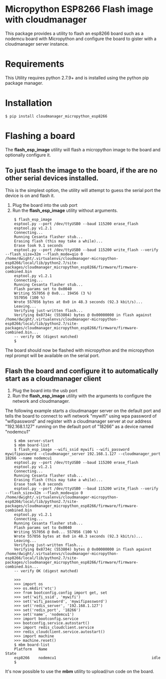 # Micropython ESP8266 Flash image with cloudmanager

This package provides a utility to flash an esp8266 board such as a nodemcu board
with Micropython and configure the board to gister with a cloudmanager server
instance.  

# Requirements

This Utility requires python 2.7.9+ and is installed using the python pip package manager.

# Installation

    $ pip install cloudmanager_micropython_esp8266
    
# Flashing a board

The **flash_esp_image** utility will flash a micropython image to the board and optionally configure it.

## To just flash the image to the board, if the are no other serial devices installed.

This is the simplest option, the utility will attempt to guess the serial port the device is on and flash it.

1. Plug the board into the usb port
2. Run the **flash_esp_image** utility without arguments.  

```console-session
    $ flash_esp_image 
    esptool.py --port /dev/ttyUSB0 --baud 115200 erase_flash
    esptool.py v1.2.1
    Connecting...
    Running Cesanta flasher stub...
    Erasing flash (this may take a while)...
    Erase took 9.1 seconds
    esptool.py --port /dev/ttyUSB0 --baud 115200 write_flash --verify --flash_size=32m --flash_mode=qio 0 /home/dwight/.virtualenvs/cloudmanager-micropython-esp8266/local/lib/python2.7/site-packages/cloudmanager_micropython_esp8266/firmware/firmware-combined.bin
    esptool.py v1.2.1
    Connecting...
    Running Cesanta flasher stub...
    Flash params set to 0x0040
    Writing 557056 @ 0x0... 19456 (3 %)
    557056 (100 %)
    Wrote 557056 bytes at 0x0 in 48.3 seconds (92.3 kbit/s)...
    Leaving...
    Verifying just-written flash...
    Verifying 0x8734c (553804) bytes @ 0x00000000 in flash against /home/dwight/.virtualenvs/cloudmanager-micropython-esp8266/local/lib/python2.7/site-packages/cloudmanager_micropython_esp8266/firmware/firmware-combined.bin...
    -- verify OK (digest matched)
    $
```

The board should now be flashed with micropython and the micropython repl prompt will be available on the serial port.

## Flash the board and configure it to automatically start as a cloudmanager client

1. Plug the board into the usb port
2. Run the **flash_esp_image** utility with the arguments to configure the network and cloudmanager.

The following example starts a cloudmanager server on the default port and tells the board to connect to wifi network "mywifi" using wpa password of "wifipassword" and register with a cloudmanager server at our address "192.168.1.127" running on the default port of "18266" as a device named "nodemcu1" 

```bash-shell
    $ mbm server-start
    $ mbm board-list
    $ flash_esp_image --wifi_ssid mywifi --wifi_password mywifipassword --cloudmanager_server 192.168.1.127 --cloudmanager_port 18266 --name nodemcu1 
    esptool.py --port /dev/ttyUSB0 --baud 115200 erase_flash
    esptool.py v1.2.1
    Connecting...
    Running Cesanta flasher stub...
    Erasing flash (this may take a while)...
    Erase took 9.0 seconds
    esptool.py --port /dev/ttyUSB0 --baud 115200 write_flash --verify --flash_size=32m --flash_mode=qio 0 /home/dwight/.virtualenvs/cloudmanager-micropython-esp8266/local/lib/python2.7/site-packages/cloudmanager_micropython_esp8266/firmware/firmware-combined.bin
    esptool.py v1.2.1
    Connecting...
    Running Cesanta flasher stub...
    Flash params set to 0x0040
    Writing 557056 @ 0x0... 557056 (100 %)
    Wrote 557056 bytes at 0x0 in 48.3 seconds (92.3 kbit/s)...
    Leaving...
    Verifying just-written flash...
    Verifying 0x8734c (553804) bytes @ 0x00000000 in flash against /home/dwight/.virtualenvs/cloudmanager-micropython-esp8266/local/lib/python2.7/site-packages/cloudmanager_micropython_esp8266/firmware/firmware-combined.bin...
    -- verify OK (digest matched)
    
    >>> 
    >>> import os
    >>> os.mkdir('etc')
    >>> from bootconfig.config import get, set
    >>> set('wifi_ssid', 'mywifi')
    >>> set('wifi_password', 'mywifipassword')
    >>> set('redis_server', '192.168.1.127')
    >>> set('redis_port', '18266')
    >>> set('name', 'nodemcu1')
    >>> import bootconfig.service
    >>> bootconfig.service.autostart()
    >>> import redis_cloudclient.service
    >>> redis_cloudclient.service.autostart()
    >>> import machine
    >>> machine.reset()
    $ mbm board-list
    Platform   Name                                               State     
    esp8266    nodemcu1                                           idle      
    $
```

It's now possible to use the **mbm** utility to upload/run code on the board.

